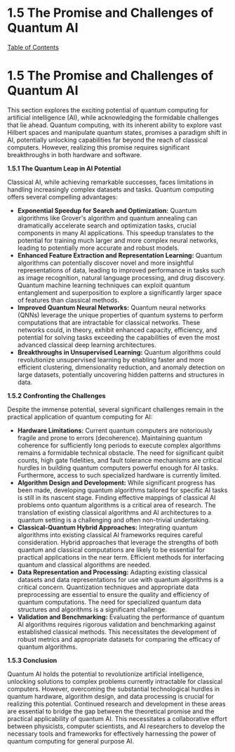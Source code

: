 # 1.5 The Promise and Challenges of Quantum AI

[Table of Contents](#table-of-contents)

# 1.5 The Promise and Challenges of Quantum AI

This section explores the exciting potential of quantum computing for artificial intelligence (AI), while acknowledging the formidable challenges that lie ahead.  Quantum computing, with its inherent ability to explore vast Hilbert spaces and manipulate quantum states, promises a paradigm shift in AI, potentially unlocking capabilities far beyond the reach of classical computers. However, realizing this promise requires significant breakthroughs in both hardware and software.

**1.5.1 The Quantum Leap in AI Potential**

Classical AI, while achieving remarkable successes, faces limitations in handling increasingly complex datasets and tasks.  Quantum computing offers several compelling advantages:

* **Exponential Speedup for Search and Optimization:** Quantum algorithms like Grover's algorithm and quantum annealing can dramatically accelerate search and optimization tasks, crucial components in many AI applications.  This speedup translates to the potential for training much larger and more complex neural networks, leading to potentially more accurate and robust models.
* **Enhanced Feature Extraction and Representation Learning:** Quantum algorithms can potentially discover novel and more insightful representations of data, leading to improved performance in tasks such as image recognition, natural language processing, and drug discovery. Quantum machine learning techniques can exploit quantum entanglement and superposition to explore a significantly larger space of features than classical methods.
* **Improved Quantum Neural Networks:** Quantum neural networks (QNNs) leverage the unique properties of quantum systems to perform computations that are intractable for classical networks. These networks could, in theory, exhibit enhanced capacity, efficiency, and potential for solving tasks exceeding the capabilities of even the most advanced classical deep learning architectures.
* **Breakthroughs in Unsupervised Learning:** Quantum algorithms could revolutionize unsupervised learning by enabling faster and more efficient clustering, dimensionality reduction, and anomaly detection on large datasets, potentially uncovering hidden patterns and structures in data.

**1.5.2 Confronting the Challenges**

Despite the immense potential, several significant challenges remain in the practical application of quantum computing for AI:

* **Hardware Limitations:** Current quantum computers are notoriously fragile and prone to errors (decoherence).  Maintaining quantum coherence for sufficiently long periods to execute complex algorithms remains a formidable technical obstacle.  The need for significant quibit counts, high gate fidelities, and fault tolerance mechanisms are critical hurdles in building quantum computers powerful enough for AI tasks.  Furthermore, access to such specialized hardware is currently limited.
* **Algorithm Design and Development:**  While significant progress has been made, developing quantum algorithms tailored for specific AI tasks is still in its nascent stage.  Finding effective mappings of classical AI problems onto quantum algorithms is a critical area of research. The translation of existing classical algorithms and AI architectures to a quantum setting is a challenging and often non-trivial undertaking.
* **Classical-Quantum Hybrid Approaches:** Integrating quantum algorithms into existing classical AI frameworks requires careful consideration. Hybrid approaches that leverage the strengths of both quantum and classical computations are likely to be essential for practical applications in the near term. Efficient methods for interfacing quantum and classical algorithms are needed.
* **Data Representation and Processing:** Adapting existing classical datasets and data representations for use with quantum algorithms is a critical concern. Quantization techniques and appropriate data preprocessing are essential to ensure the quality and efficiency of quantum computations.  The need for specialized quantum data structures and algorithms is a significant challenge.
* **Validation and Benchmarking:**  Evaluating the performance of quantum AI algorithms requires rigorous validation and benchmarking against established classical methods.  This necessitates the development of robust metrics and appropriate datasets for comparing the efficacy of quantum algorithms.


**1.5.3 Conclusion**

Quantum AI holds the potential to revolutionize artificial intelligence, unlocking solutions to complex problems currently intractable for classical computers.  However, overcoming the substantial technological hurdles in quantum hardware, algorithm design, and data processing is crucial for realizing this potential. Continued research and development in these areas are essential to bridge the gap between the theoretical promise and the practical applicability of quantum AI. This necessitates a collaborative effort between physicists, computer scientists, and AI researchers to develop the necessary tools and frameworks for effectively harnessing the power of quantum computing for general purpose AI.


<a id='chapter-2'></a>